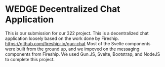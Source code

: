 # WEDGE Decentralized Chat Application
This is our submission for our 322 project. This is a decentralized chat application loosely based on the work done by Fireship. https://github.com/fireship-io/gun-chat Most of the Svelte components were built from the ground up, and we impoved on the messaging components from Fireship. We used Gun.JS, Svelte, Bootstrap, and NodeJS to complete this project.
